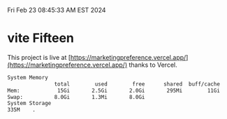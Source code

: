 Fri Feb 23 08:45:33 AM EST 2024

# vite Fifteen


This project is live at [https://marketingpreference.vercel.app/](https://marketingpreference.vercel.app/) thanks to Vercel.

```bash
System Memory
               total        used        free      shared  buff/cache   available
Mem:            15Gi       2.5Gi       2.0Gi       295Mi        11Gi        12Gi
Swap:          8.0Gi       1.3Mi       8.0Gi
System Storage
335M	.
```
```bash

